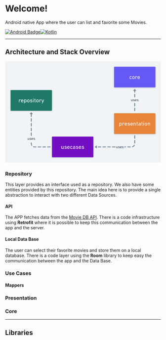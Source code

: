 # Welcome!

Android native App where the user can list and favorite some Movies.


[![Android Badge](https://img.shields.io/badge/Android-3DDC84?style=for-the-badge&logo=android&logoColor=white)](https://www.android.com/)[![Kotlin](https://img.shields.io/badge/Kotlin-0095D5?&style=for-the-badge&logo=kotlin&logoColor=white)](https://kotlinlang.org/)

---

## Architecture and Stack Overview

![Architecture Overview](img/architecture.png)

### Repository

This layer provides an interface used as a repository. We also have some entities provided by this repository. The main idea here is to provide a single abstraction to interact with two different Data Sources.

#### API

The APP fetches data from the [Movie DB API](https://www.themoviedb.org). There is a code infrastructure using **Retrofit** where it is possible to keep this communication between the app and the server.

#### Local Data Base

The user can select their favorite movies and store them on a local database. There is a code layer using the **Room** library to keep easy the communication between the app and the Data Base.

### Use Cases

#### Mappers

<Describe here something>

### Presentation

### Core

---

## Libraries
